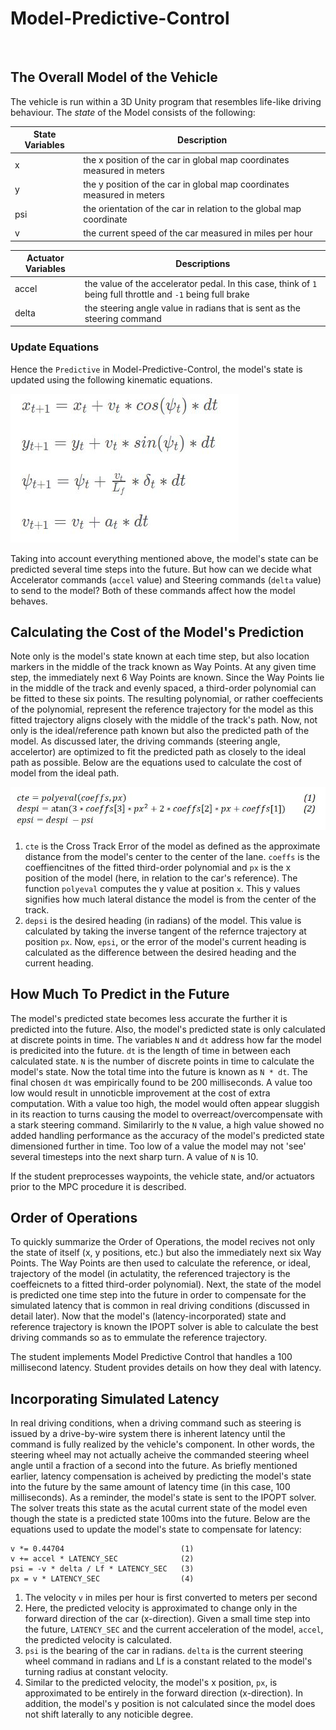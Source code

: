 # Model-Predictive-Control

![]()

## The Overall Model of the Vehicle

The vehicle is run within a 3D Unity program that resembles life-like driving behaviour.
The *state* of the Model consists of the following:

State Variables | Description
-------------- | -----------
x | the x position of the car in global map coordinates measured in meters
y | the y position of the car in global map coordinates measured in meters
psi | the orientation of the car in relation to the global map coordinate
v | the current speed of the car measured in miles per hour

Actuator Variables | Descriptions
-------------- | -----------
accel | the value of the accelerator pedal. In this case, think of `1` being full throttle and `-1` being full brake
delta | the steering angle value in radians that is sent as the steering command

### Update Equations

Hence the `Predictive` in Model-Predictive-Control, the model's state is updated using the following kinematic equations.

![update-eqn](https://github.com/JLee21/Model-Predictive-Control/blob/master/img/update-eqn.JPG)

Taking into account everything mentioned above, the model's state can be predicted several time steps into the future.
But how can we decide what Accelerator commands (`accel` value) and Steering commands (`delta` value) to send to the model?
Both of these commands affect how the model behaves. 

## Calculating the Cost of the Model's Prediction

Note only is the model's state known at each time step, but also location markers in the middle of the track known as Way Points. At any given time step, the immediately next 6 Way Points are known. Since the Way Points lie in the middle of the track and evenly spaced, a third-order polynomial can be fitted to these six points. The resulting polynomial, or rather coeffecients of the polynomial, represent the reference trajectory for the model as this fitted trajectory aligns closely with the middle of the track's path. Now, not only is the ideal/reference path known but also the predicted path of the model. As discussed later, the driving commands (steering angle, accelertor) are optimized to fit the predicted path as closely to the ideal path as possible. Below are the equations used to calculate the cost of model from the ideal path.

![cost-eqn](https://github.com/JLee21/Model-Predictive-Control/blob/master/img/cost-eqn.JPG)

1) `cte` is the Cross Track Error of the model as defined as the approximate distance from the model's center to the center of the lane. `coeffs` is the coeffiencitnes of the fitted third-order polynomial and `px` is the x position of the model (here, in relation to the car's reference). The function `polyeval` computes the y value at position `x`. This y values signifies how much lateral distance the model is from the center of the track.
2) `depsi` is the desired heading (in radians) of the model. This value is calculated by taking the inverse tangent of the refernce trajectory at position `px`. Now, `epsi`, or the error of the model's current heading is calculated as the difference between the desired heading and the current heading.


## How Much To Predict in the Future

The model's predicted state becomes less accurate the further it is predicted into the future.
Also, the model's predicted state is only calculated at discrete points in time. The variables `N` and `dt` address how far the model is predicited into the future. `dt` is the length of time in between each calculated state. `N` is the number of discrete points in time to calculate the model's state. Now the total time into the future is known as `N * dt`. The final chosen `dt` was empirically found to be 200 milliseconds. A value too low would result in unnoticble improvement at the cost of extra computation. With a value too high, the model would often appear sluggish in its reaction to turns causing the model to overreact/overcompensate with a stark steering command.
Similarirly to the `N` value, a high value showed no added handling performance as the accuracy of the model's predicted state dimensioned further in time. Too low of a value the model may not 'see' several timesteps into the next sharp turn. A value of `N` is 10.

If the student preprocesses waypoints, the vehicle state, and/or actuators prior to the MPC procedure it is described.

## Order of Operations

To quickly summarize the Order of Operations, the model recives not only the state of itself (x, y positions, etc.) but also the immediately next six Way Points. The Way Points are then used to calculate the reference, or ideal, trajectory of the model (in actulatity, the referenced trajectory is the coeffeicnets to a fitted third-order polynomial). Next, the state of the model is predicted one time step into the future in order to compensate for the simulated latency that is common in real driving conditions (discussed in detail later). Now that the model's (latency-incorporated) state and reference trajectory is known the IPOPT solver is able to calculate the best driving commands so as to emmulate the reference trajectory.

The student implements Model Predictive Control that handles a 100 millisecond latency. Student provides details on how they deal with latency.

## Incorporating Simulated Latency

In real driving conditions, when a driving command such as steering is issued by a drive-by-wire system there is inherent latency until the command is fully realized by the vehicle's component. In other words, the steering wheel may not actually acheive the commanded steering wheel angle until a fraction of a second into the future. As briefly mentioned earlier, latency compensation is acheived by predicting the model's state into the future by the same amount of latency time (in this case, 100 milliseconds). As a reminder, the model's state is sent to the IPOPT solver. The solver treats this state as the acutal current state of the model even though the state is a predicted state 100ms into the future. Below are the equations used to update the model's state to compensate for latency:

```
v *= 0.44704                          (1)
v += accel * LATENCY_SEC              (2)
psi = -v * delta / Lf * LATENCY_SEC   (3)
px = v * LATENCY_SEC                  (4)
```
1) The velocity `v` in miles per hour is first converted to meters per second
2) Here, the predicted velocity is approximated to change only in the forward direction of the car (x-direction). Given a small time step into the future, `LATENCY_SEC` and the current acceleration of the model, `accel`, the predicted velocity is calculated.
3) `psi` is the bearing of the car in radians. `delta` is the current steering wheel command in radians and Lf is a constant related to the model's turning radius at constant velocity.
4) Similar to the predicted velocity, the model's x position, `px`, is approximated to be entirely in the forward direction (x-direction). In addition, the model's y position is not calculated since the model does not shift laterally to any noticible degree.

